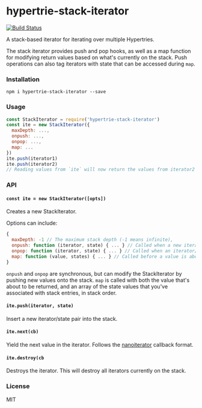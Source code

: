 # hypertrie-stack-iterator
[![Build Status](https://travis-ci.com/andrewosh/hypertrie-stack-iterator.svg?token=WgJmQm3Kc6qzq1pzYrkx&branch=master)](https://travis-ci.com/andrewosh/hypertrie-stack-iterator)

A stack-based iterator for iterating over multiple Hypertries.

The stack iterator provides push and pop hooks, as well as a map function for modifying return values based on what's currently on the stack. Push operations can also tag iterators with state that can be accessed during `map`.

### Installation
```
npm i hypertrie-stack-iterator --save
```
### Usage
```js
const StackIterator = require('hypertrie-stack-iterator')
const ite = new StackIterator({
  maxDepth: ...,
  onpush: ...,
  onpop: ...,
  map: ...
})
ite.push(iterator1)
ite.push(iterator2)
// Reading values from `ite` will now return the values from iterator2 then iterator1
```
### API
#### `const ite = new StackIterator([opts])`
Creates a new StackIterator.

Options can include:
```js
{
  maxDepth: -1 // The maximum stack depth (-1 means infinite),
  onpush: function (iterator, state) { ... } // Called when a new iterator/state pair is pushed.
  onpop: function (iterator, state) { ... } // Called when an iterator/state pair is popped.
  map: function (value, states) { ... } // Called before a value is about to be returned.
}
```
`onpush` and `onpop` are synchronous, but can modify the StackIterator by pushing new values onto the stack.
`map` is called with both the value that's about to be returned, and an array of the state values that you've associated with stack entries, in stack order.

#### `ite.push(iterator, state)`
Insert a new iterator/state pair into the stack.

#### `ite.next(cb)`
Yield the next value in the iterator. Follows the [nanoiterator](https://github.com/mafintosh/nanoiterator) callback format.

#### `ite.destroy(cb`
Destroys the iterator. This will destroy all iterators currently on the stack.

### License
MIT


